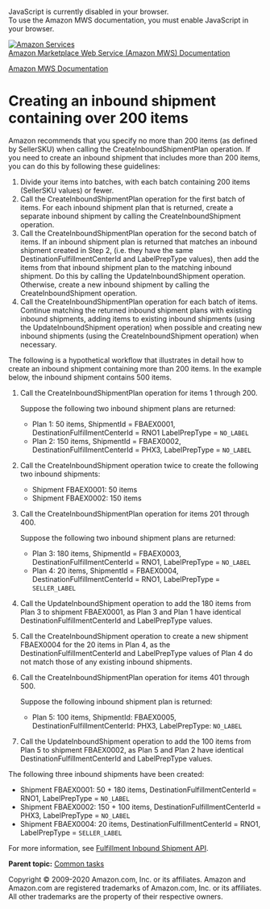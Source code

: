 <div id="MWSDX_noscript">

JavaScript is currently disabled in your browser.  
To use the Amazon MWS documentation, you must enable JavaScript in your
browser.

</div>

<div id="MWSDX_divtop">

[![Amazon
Services](https://images-na.ssl-images-amazon.com/images/G/08/mwsportal/fr_FR/amazonservices.gif "Amazon Services")](http://services.amazon.fr)  
<span id="MWSDX_titlebar">[Amazon Marketplace Web Service (Amazon MWS)
Documentation](https://developer.amazonservices.fr/gp/mws/docs.html)</span>

</div>

<div id="MWSDX_divbottom">

<div id="MWSDX_divleft">

<div id="MWSDX_toc">

</div>

</div>

<div id="MWSDX_divright">

<div id="MWSDX_content">

<span id="MWSDX_breadcrumbs">[Amazon MWS
Documentation](https://developer.amazonservices.fr/gp/mws/docs.html)</span>

<div id="FBAGuide_CreateShipment200Items.dita" class="nested0">

Creating an inbound shipment containing over 200 items
======================================================

<div class="body">

Amazon recommends that you specify no more than 200 items (as defined by
<span class="keyword parmname">SellerSKU</span>) when calling the <span
class="keyword apiname">CreateInboundShipmentPlan</span> operation. If
you need to create an inbound shipment that includes more than 200
items, you can do this by following these guidelines:

1.  Divide your items into batches, with each batch containing 200 items
    (<span class="keyword parmname">SellerSKU</span> values) or fewer.
2.  Call the <span
    class="keyword apiname">CreateInboundShipmentPlan</span> operation
    for the first batch of items. For each inbound shipment plan that is
    returned, create a separate inbound shipment by calling the <span
    class="keyword apiname">CreateInboundShipment</span> operation.
3.  Call the <span
    class="keyword apiname">CreateInboundShipmentPlan</span> operation
    for the second batch of items. If an inbound shipment plan is
    returned that matches an inbound shipment created in Step 2, (i.e.
    they have the same <span
    class="keyword parmname">DestinationFulfillmentCenterId</span> and
    <span class="keyword parmname">LabelPrepType</span> values), then
    add the items from that inbound shipment plan to the matching
    inbound shipment. Do this by calling the <span
    class="keyword apiname">UpdateInboundShipment</span> operation.
    Otherwise, create a new inbound shipment by calling the <span
    class="keyword apiname">CreateInboundShipment</span> operation.
4.  Call the <span
    class="keyword apiname">CreateInboundShipmentPlan</span> operation
    for each batch of items. Continue matching the returned inbound
    shipment plans with existing inbound shipments, adding items to
    existing inbound shipments (using the <span
    class="keyword apiname">UpdateInboundShipment</span> operation) when
    possible and creating new inbound shipments (using the <span
    class="keyword apiname">CreateInboundShipment</span> operation) when
    necessary.

The following is a hypothetical workflow that illustrates in detail how
to create an inbound shipment containing more than 200 items. In the
example below, the inbound shipment contains 500 items.

1.  Call the <span
    class="keyword apiname">CreateInboundShipmentPlan</span> operation
    for items 1 through 200.

    Suppose the following two inbound shipment plans are returned:

    -   Plan 1: 50 items, <span
        class="keyword parmname">ShipmentId</span> = FBAEX0001, <span
        class="keyword parmname">DestinationFulfillmentCenterId</span> =
        RNO1 <span class="keyword parmname">LabelPrepType</span> =
        `NO_LABEL`
    -   Plan 2: 150 items, <span
        class="keyword parmname">ShipmentId</span> = FBAEX0002, <span
        class="keyword parmname">DestinationFulfillmentCenterId</span> =
        PHX3, <span class="keyword parmname">LabelPrepType</span> =
        `NO_LABEL`

2.  Call the <span class="keyword apiname">CreateInboundShipment</span>
    operation twice to create the following two inbound shipments:
    -   Shipment FBAEX0001: 50 items
    -   Shipment FBAEX0002: 150 items

3.  Call the <span
    class="keyword apiname">CreateInboundShipmentPlan</span> operation
    for items 201 through 400.

    Suppose the following two inbound shipment plans are returned:

    -   Plan 3: 180 items, <span
        class="keyword parmname">ShipmentId</span> = FBAEX0003, <span
        class="keyword parmname">DestinationFulfillmentCenterId</span> =
        RNO1, <span class="keyword parmname">LabelPrepType</span> =
        `NO_LABEL`
    -   Plan 4: 20 items, <span
        class="keyword parmname">ShipmentId</span> = FBAEX0004, <span
        class="keyword parmname">DestinationFulfillmentCenterId</span> =
        RNO1, <span class="keyword parmname">LabelPrepType</span> =
        `SELLER_LABEL`

4.  Call the <span class="keyword apiname">UpdateInboundShipment</span>
    operation to add the 180 items from Plan 3 to shipment FBAEX0001, as
    Plan 3 and Plan 1 have identical <span
    class="keyword parmname">DestinationFulfillmentCenterId</span> and
    <span class="keyword parmname">LabelPrepType</span> values.

5.  Call the <span class="keyword apiname">CreateInboundShipment</span>
    operation to create a new shipment FBAEX0004 for the 20 items in
    Plan 4, as the <span
    class="keyword parmname">DestinationFulfillmentCenterId</span> and
    <span class="keyword parmname">LabelPrepType</span> values of Plan 4
    do not match those of any existing inbound shipments.

6.  Call the <span
    class="keyword apiname">CreateInboundShipmentPlan</span> operation
    for items 401 through 500.

    Suppose the following inbound shipment plan is returned:

    -   Plan 5: 100 items, <span
        class="keyword parmname">ShipmentId</span>: FBAEX0005, <span
        class="keyword parmname">DestinationFulfillmentCenterId</span>:
        PHX3, <span class="keyword parmname">LabelPrepType</span>:
        `NO_LABEL`

7.  Call the <span class="keyword apiname">UpdateInboundShipment</span>
    operation to add the 100 items from Plan 5 to shipment FBAEX0002, as
    Plan 5 and Plan 2 have identical <span
    class="keyword parmname">DestinationFulfillmentCenterId</span> and
    <span class="keyword parmname">LabelPrepType</span> values.

The following three inbound shipments have been created:

-   Shipment FBAEX0001: 50 + 180 items, <span
    class="keyword parmname">DestinationFulfillmentCenterId</span> =
    RNO1, <span class="keyword parmname">LabelPrepType</span> =
    `NO_LABEL`
-   Shipment FBAEX0002: 150 + 100 items, <span
    class="keyword parmname">DestinationFulfillmentCenterId</span> =
    PHX3, <span class="keyword parmname">LabelPrepType</span> =
    `NO_LABEL`
-   Shipment FBAEX0004: 20 items, <span
    class="keyword parmname">DestinationFulfillmentCenterId</span> =
    RNO1, <span class="keyword parmname">LabelPrepType</span> =
    `SELLER_LABEL`

For more information, see
<a href="../fba_inbound/FBAInbound_Overview.md" class="xref">Fulfillment Inbound Shipment API</a>.

</div>

<div class="related-links">

<div class="familylinks">

<div class="parentlink">

**Parent topic:**
<a href="../fba_guide/FBAGuide_CommonTasks.md" class="link">Common tasks</a>

</div>

</div>

</div>

</div>

<div id="MWSDX_footer">

Copyright © 2009-2020 Amazon.com, Inc. or its affiliates. Amazon and
Amazon.com are registered trademarks of Amazon.com, Inc. or its
affiliates. All other trademarks are the property of their respective
owners.

</div>

</div>

</div>

<div style="clear: both;">

</div>

</div>
